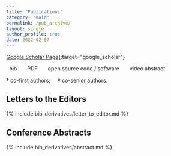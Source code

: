 ```yaml
---
title: "Publications"
category: "main"
permalink: /pub_archive/
layout: single
author_profile: true
date: 2022-02-07
---
```


<i class="ai ai-google-scholar-square"></i> [Google Scholar Page](https://scholar.google.com/citations?hl=en&user=wSnmjaoAAAAJ){:target="google_scholar"}

<i class="fa fa-quote-right"></i> &nbsp; bib &nbsp;&nbsp;&nbsp; <i class="fa fa-file-pdf-o"></i> &nbsp; PDF &nbsp;&nbsp;&nbsp; <i class="fa fa-code"></i> &nbsp; open source code / software &nbsp;&nbsp;&nbsp; <i class="fa fa-video-camera"></i> &nbsp; video abstract

<span style="font-size:1em;">&dagger; co-first authors; &nbsp;&nbsp;&nbsp; &Dagger; co-senior authors.</span>

## Letters to the Editors

{% include bib_derivatives/letter_to_editor.md %}

## Conference Abstracts

{% include bib_derivatives/abstract.md %}
